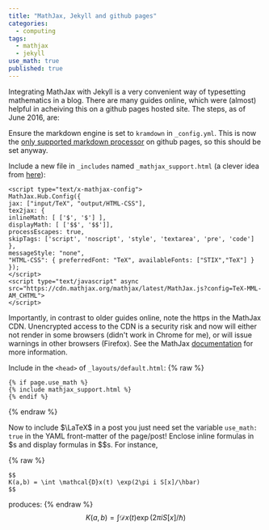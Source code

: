 ```yaml
---
title: "MathJax, Jekyll and github pages"
categories:
  - computing
tags:
  - mathjax
  - jekyll
use_math: true
published: true
---
```


Integrating MathJax with Jekyll is a very convenient way of typesetting mathematics in a blog. There are many guides online, which were (almost) helpful in acheiving this on a github pages hosted site. The steps, as of June 2016, are:

Ensure the markdown engine is set to `kramdown` in `_config.yml`. This is now the [only supported markdown processor](https://help.github.com/articles/updating-your-markdown-processor-to-kramdown/) on github pages, so this should be set anyway.

Include a new file in `_includes` named `_mathjax_support.html` (a clever idea from [here](http://haixing-hu.github.io/programming/2013/09/20/how-to-use-mathjax-in-jekyll-generated-github-pages/)):

```
<script type="text/x-mathjax-config">
MathJax.Hub.Config({
jax: ["input/TeX", "output/HTML-CSS"],
tex2jax: {
inlineMath: [ ['$', '$'] ],
displayMath: [ ['$$', '$$']],
processEscapes: true,
skipTags: ['script', 'noscript', 'style', 'textarea', 'pre', 'code']
},
messageStyle: "none",
"HTML-CSS": { preferredFont: "TeX", availableFonts: ["STIX","TeX"] }
});
</script>
<script type="text/javascript" async
src="https://cdn.mathjax.org/mathjax/latest/MathJax.js?config=TeX-MML-AM_CHTML">
</script>
```

Importantly, in contrast to older guides online, note the https in the MathJax CDN. Unencrypted access to the CDN is a security risk and now will either not render in some browsers (didn't work in Chrome for me), or will issue warnings in other browsers (Firefox). See the MathJax [documentation](http://docs.mathjax.org/en/latest/start.html#secure-access-to-the-cdn) for more information.

Include in the `<head>` of `_layouts/default.html`:
{% raw %}
```
{% if page.use_math %}
{% include mathjax_support.html %}
{% endif %}
```
{% endraw %}

Now to include $\LaTeX$ in a post you just need set the variable `use_math: true` in the YAML front-matter of the page/post! Enclose inline formulas in \$s and display formulas in \$\$s. For instance,

{% raw %}
```
$$
K(a,b) = \int \mathcal{D}x(t) \exp(2\pi i S[x]/\hbar)
$$
```
produces:
{% endraw %}
$$
K(a,b) = \int \mathcal{D}x(t) \exp(2\pi i S[x]/\hbar)
$$


